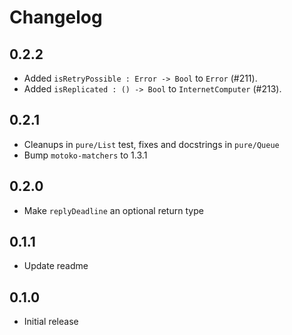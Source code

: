 # Changelog

## 0.2.2

* Added `isRetryPossible : Error -> Bool` to `Error` (#211).
* Added `isReplicated : () -> Bool` to `InternetComputer` (#213).

## 0.2.1

* Cleanups in `pure/List` test, fixes and docstrings in `pure/Queue`
* Bump `motoko-matchers` to 1.3.1

## 0.2.0

* Make `replyDeadline` an optional return type

## 0.1.1

* Update readme

## 0.1.0

* Initial release
